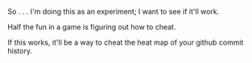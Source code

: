 So . . . I'm doing this as an experiment; I want to see if it'll work.

Half the fun in a game is figuring out how to cheat.

If this works, it'll be a way to cheat the heat map of your github commit history.
